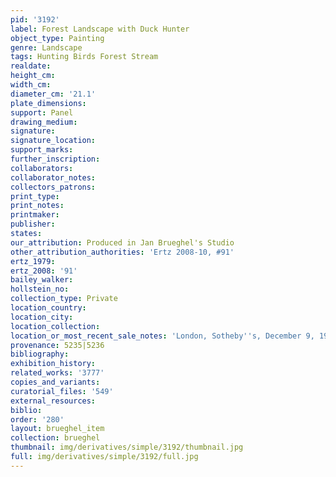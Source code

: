 ```yaml
---
pid: '3192'
label: Forest Landscape with Duck Hunter
object_type: Painting
genre: Landscape
tags: Hunting Birds Forest Stream
realdate: 
height_cm: 
width_cm: 
diameter_cm: '21.1'
plate_dimensions: 
support: Panel
drawing_medium: 
signature: 
signature_location: 
support_marks: 
further_inscription: 
collaborators: 
collaborator_notes: 
collectors_patrons: 
print_type: 
print_notes: 
printmaker: 
publisher: 
states: 
our_attribution: Produced in Jan Brueghel's Studio
other_attribution_authorities: 'Ertz 2008-10, #91'
ertz_1979: 
ertz_2008: '91'
bailey_walker: 
hollstein_no: 
collection_type: Private
location_country: 
location_city: 
location_collection: 
location_or_most_recent_sale_notes: 'London, Sotheby''s, December 9, 1992, inv. #33'
provenance: 5235|5236
bibliography: 
exhibition_history: 
related_works: '3777'
copies_and_variants: 
curatorial_files: '549'
external_resources: 
biblio: 
order: '280'
layout: brueghel_item
collection: brueghel
thumbnail: img/derivatives/simple/3192/thumbnail.jpg
full: img/derivatives/simple/3192/full.jpg
---
```

